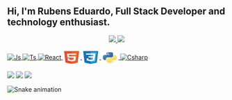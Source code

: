## Hi, I'm Rubens Eduardo, Full Stack Developer and technology enthusiast.

<div align="center">
  <a href="https://github.com/RubensSaraiva">
  <img height="165em" src="https://github-readme-stats.vercel.app/api?username=RubensSaraiva&show_icons=true&theme=tokyonight&include_all_commits=true&count_private=true"/>
   <img src="https://github-readme-stats.vercel.app/api/top-langs?username=RubensSaraiva&theme=tokyonight&layout=compact"/>
</div>
      <div style="display: inline_block"><br>
      <img align="center" alt="Js" height="30" width="40" src="https://cdn.jsdelivr.net/gh/devicons/devicon/icons/java/java-original.svg">
      <img align="center" alt="Ts" height="30" width="40" src="https://cdn.jsdelivr.net/gh/devicons/devicon/icons/csharp/csharp-original.svg">
      <img align="center" alt="React" height="30" width="40" src="https://icons8.com.br/icon/bzf0DqjXFHIW/reagir">
      <img align="center" alt="HTML" height="30" width="40" src="https://raw.githubusercontent.com/devicons/devicon/master/icons/html5/html5-original.svg">
      <img align="center" alt="CSS" height="30" width="40" src="https://raw.githubusercontent.com/devicons/devicon/master/icons/css3/css3-original.svg">
      <img align="center" alt="Python" height="30" width="40" src="https://raw.githubusercontent.com/devicons/devicon/master/icons/python/python-original.svg">
      <img align="center" alt="Csharp" height="30" width="40" src="https://cdn.jsdelivr.net/gh/devicons/devicon/icons/arduino/arduino-original.svg">
      </br>
      </br>
  </div>
   <div>
    <a href="https://www.instagram.com/hobbit_eduardo" target="_blank"><img src="https://img.shields.io/badge/-Instagram-%23E4405F?style=for-the-badge&logo=instagram&logoColor=white" target="_blank"></a>
    <a href = "mailto:rubensssaraiva10@gmail.com"><img src="https://img.shields.io/badge/-Gmail-%23333?style=for-the-badge&logo=gmail&logoColor=white" target="_blank"></a>
    <a href="https://www.linkedin.com/in/rubens-eduardo-freitas-saraiva-0641a41bb" target="_blank"><img src="https://img.shields.io/badge/-LinkedIn-%230077B5?style=for-the-badge&logo=linkedin&logoColor=white" target="_blank"></a>
    
 ![Snake animation](https://github.com/RubensSaraiva/RubensSaraiva/blob/output/github-contribution-grid-snake.svg)
 
</div>
